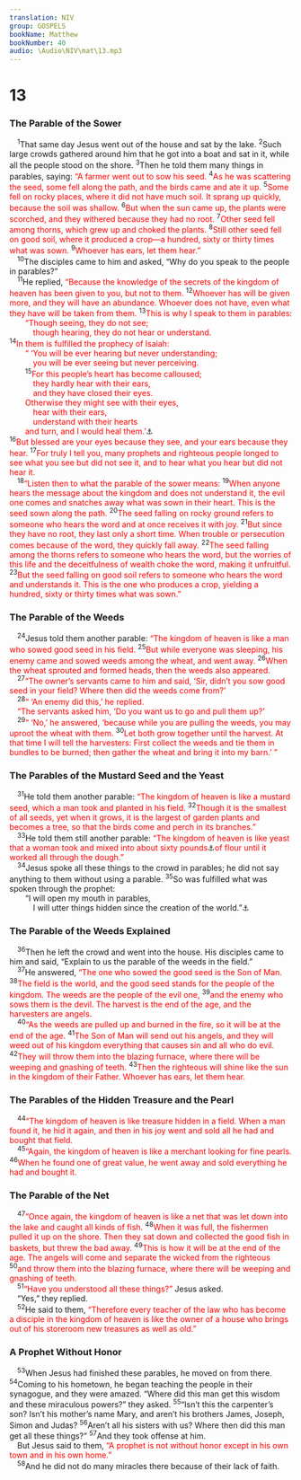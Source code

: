 ```yaml
---
translation: NIV
group: GOSPELS
bookName: Matthew 
bookNumber: 40
audio: \Audio\NIV\mat\13.mp3
---
```


<div class="title"><h1>13</h1><h3>The Parable of the Sower </h3></div>
<span class="verse mat_13_1"> <sup>1</sup>That same day Jesus went out of the house and sat by the lake. </span>
<span class="verse mat_13_2"><sup>2</sup>Such large crowds gathered around him that he got into a boat and sat in it, while all the people stood on the shore. </span>
<span class="verse mat_13_3"><sup>3</sup>Then he told them many things in parables, saying: <font color="red">“A farmer went out to sow his seed.</font></span>
<span class="verse mat_13_4"><sup>4</sup><font color="red">As he was scattering the seed, some fell along the path, and the birds came and ate it up.</font></span>
<span class="verse mat_13_5"><sup>5</sup><font color="red">Some fell on rocky places, where it did not have much soil. It sprang up quickly, because the soil was shallow.</font></span>
<span class="verse mat_13_6"><sup>6</sup><font color="red">But when the sun came up, the plants were scorched, and they withered because they had no root.</font></span>
<span class="verse mat_13_7"><sup>7</sup><font color="red">Other seed fell among thorns, which grew up and choked the plants.</font></span>
<span class="verse mat_13_8"><sup>8</sup><font color="red">Still other seed fell on good soil, where it produced a crop—a hundred, sixty or thirty times what was sown.</font></span>
<span class="verse mat_13_9"><sup>9</sup><font color="red">Whoever has ears, let them hear.”</font><br/></span>
<span class="verse mat_13_10"> <sup>10</sup>The disciples came to him and asked, “Why do you speak to the people in parables?” <br/></span>
<span class="verse mat_13_11"> <sup>11</sup>He replied, <font color="red">“Because the knowledge of the secrets of the kingdom of heaven has been given to you, but not to them.</font></span>
<span class="verse mat_13_12"><sup>12</sup><font color="red">Whoever has will be given more, and they will have an abundance. Whoever does not have, even what they have will be taken from them.</font></span>
<span class="verse mat_13_13"><sup>13</sup><font color="red">This is why I speak to them in parables: </font><br/>  <font color="red">“Though seeing, they do not see; </font><br/>   <font color="red">though hearing, they do not hear or understand.</font><br/></span>
<span class="verse mat_13_14"><sup>14</sup><font color="red">In them is fulfilled the prophecy of Isaiah: </font><br/>  <font color="red">“ ‘You will be ever hearing but never understanding; </font><br/>   <font color="red">you will be ever seeing but never perceiving.</font><br/></span>
<span class="verse mat_13_15">  <sup>15</sup><font color="red">For this people’s heart has become calloused; </font><br/>   <font color="red">they hardly hear with their ears,</font><br/>   <font color="red">and they have closed their eyes.</font><br/>  <font color="red">Otherwise they might see with their eyes,</font><br/>   <font color="red">hear with their ears,</font><br/>   <font color="red">understand with their hearts</font><br/>  <font color="red">and turn, and I would heal them.’</font><a data-toggle="tooltip" data-placement="bottom" title=" 13:15 Isaiah 6:9,10 (see Septuagint) ">⚓</a><br/></span>
<span class="verse mat_13_16"><sup>16</sup><font color="red">But blessed are your eyes because they see, and your ears because they hear.</font></span>
<span class="verse mat_13_17"><sup>17</sup><font color="red">For truly I tell you, many prophets and righteous people longed to see what you see but did not see it, and to hear what you hear but did not hear it.</font><br/></span>
<span class="verse mat_13_18"> <sup>18</sup><font color="red">“Listen then to what the parable of the sower means:</font></span>
<span class="verse mat_13_19"><sup>19</sup><font color="red">When anyone hears the message about the kingdom and does not understand it, the evil one comes and snatches away what was sown in their heart. This is the seed sown along the path.</font></span>
<span class="verse mat_13_20"><sup>20</sup><font color="red">The seed falling on rocky ground refers to someone who hears the word and at once receives it with joy.</font></span>
<span class="verse mat_13_21"><sup>21</sup><font color="red">But since they have no root, they last only a short time. When trouble or persecution comes because of the word, they quickly fall away.</font></span>
<span class="verse mat_13_22"><sup>22</sup><font color="red">The seed falling among the thorns refers to someone who hears the word, but the worries of this life and the deceitfulness of wealth choke the word, making it unfruitful.</font></span>
<span class="verse mat_13_23"><sup>23</sup><font color="red">But the seed falling on good soil refers to someone who hears the word and understands it. This is the one who produces a crop, yielding a hundred, sixty or thirty times what was sown.”</font><br/></span>
<div class="title"><h3>The Parable of the Weeds </h3></div>
<span class="verse mat_13_24"> <sup>24</sup>Jesus told them another parable: <font color="red">“The kingdom of heaven is like a man who sowed good seed in his field.</font></span>
<span class="verse mat_13_25"><sup>25</sup><font color="red">But while everyone was sleeping, his enemy came and sowed weeds among the wheat, and went away.</font></span>
<span class="verse mat_13_26"><sup>26</sup><font color="red">When the wheat sprouted and formed heads, then the weeds also appeared.</font><br/></span>
<span class="verse mat_13_27"> <sup>27</sup><font color="red">“The owner’s servants came to him and said, ‘Sir, didn’t you sow good seed in your field? Where then did the weeds come from?’</font><br/></span>
<span class="verse mat_13_28"> <sup>28</sup><font color="red">“ ‘An enemy did this,’ he replied. </font><br/> <font color="red">“The servants asked him, ‘Do you want us to go and pull them up?’</font><br/></span>
<span class="verse mat_13_29"> <sup>29</sup><font color="red">“ ‘No,’ he answered, ‘because while you are pulling the weeds, you may uproot the wheat with them.</font></span>
<span class="verse mat_13_30"><sup>30</sup><font color="red">Let both grow together until the harvest. At that time I will tell the harvesters: First collect the weeds and tie them in bundles to be burned; then gather the wheat and bring it into my barn.’ ”</font><br/></span>
<div class="title"><h3>The Parables of the Mustard Seed and the Yeast </h3></div>
<span class="verse mat_13_31"> <sup>31</sup>He told them another parable: <font color="red">“The kingdom of heaven is like a mustard seed, which a man took and planted in his field.</font></span>
<span class="verse mat_13_32"><sup>32</sup><font color="red">Though it is the smallest of all seeds, yet when it grows, it is the largest of garden plants and becomes a tree, so that the birds come and perch in its branches.”</font><br/></span>
<span class="verse mat_13_33"> <sup>33</sup>He told them still another parable: <font color="red">“The kingdom of heaven is like yeast that a woman took and mixed into about sixty pounds</font><a data-toggle="tooltip" data-placement="bottom" title="Or about 27 kilograms">⚓</a><font color="red">of flour until it worked all through the dough.”</font><br/></span>
<span class="verse mat_13_34"> <sup>34</sup>Jesus spoke all these things to the crowd in parables; he did not say anything to them without using a parable. </span>
<span class="verse mat_13_35"><sup>35</sup>So was fulfilled what was spoken through the prophet: <br/>  “I will open my mouth in parables, <br/>   I will utter things hidden since the creation of the world.”<a data-toggle="tooltip" data-placement="bottom" title="Psalm 78:2">⚓</a><br/></span>
<div class="title"><h3>The Parable of the Weeds Explained </h3></div>
<span class="verse mat_13_36"> <sup>36</sup>Then he left the crowd and went into the house. His disciples came to him and said, “Explain to us the parable of the weeds in the field.” <br/></span>
<span class="verse mat_13_37"> <sup>37</sup>He answered, <font color="red">“The one who sowed the good seed is the Son of Man.</font></span>
<span class="verse mat_13_38"><sup>38</sup><font color="red">The field is the world, and the good seed stands for the people of the kingdom. The weeds are the people of the evil one,</font></span>
<span class="verse mat_13_39"><sup>39</sup><font color="red">and the enemy who sows them is the devil. The harvest is the end of the age, and the harvesters are angels.</font><br/></span>
<span class="verse mat_13_40"> <sup>40</sup><font color="red">“As the weeds are pulled up and burned in the fire, so it will be at the end of the age.</font></span>
<span class="verse mat_13_41"><sup>41</sup><font color="red">The Son of Man will send out his angels, and they will weed out of his kingdom everything that causes sin and all who do evil.</font></span>
<span class="verse mat_13_42"><sup>42</sup><font color="red">They will throw them into the blazing furnace, where there will be weeping and gnashing of teeth.</font></span>
<span class="verse mat_13_43"><sup>43</sup><font color="red">Then the righteous will shine like the sun in the kingdom of their Father. Whoever has ears, let them hear.</font><br/></span>
<div class="title"><h3>The Parables of the Hidden Treasure and the Pearl </h3></div>
<span class="verse mat_13_44"> <sup>44</sup><font color="red">“The kingdom of heaven is like treasure hidden in a field. When a man found it, he hid it again, and then in his joy went and sold all he had and bought that field.</font><br/></span>
<span class="verse mat_13_45"> <sup>45</sup><font color="red">“Again, the kingdom of heaven is like a merchant looking for fine pearls.</font></span>
<span class="verse mat_13_46"><sup>46</sup><font color="red">When he found one of great value, he went away and sold everything he had and bought it.</font><br/></span>
<div class="title"><h3>The Parable of the Net </h3></div>
<span class="verse mat_13_47"> <sup>47</sup><font color="red">“Once again, the kingdom of heaven is like a net that was let down into the lake and caught all kinds of fish.</font></span>
<span class="verse mat_13_48"><sup>48</sup><font color="red">When it was full, the fishermen pulled it up on the shore. Then they sat down and collected the good fish in baskets, but threw the bad away.</font></span>
<span class="verse mat_13_49"><sup>49</sup><font color="red">This is how it will be at the end of the age. The angels will come and separate the wicked from the righteous</font></span>
<span class="verse mat_13_50"><sup>50</sup><font color="red">and throw them into the blazing furnace, where there will be weeping and gnashing of teeth.</font><br/></span>
<span class="verse mat_13_51"> <sup>51</sup><font color="red">“Have you understood all these things?”</font> Jesus asked. <br/> “Yes,” they replied. <br/></span>
<span class="verse mat_13_52"> <sup>52</sup>He said to them, <font color="red">“Therefore every teacher of the law who has become a disciple in the kingdom of heaven is like the owner of a house who brings out of his storeroom new treasures as well as old.”</font><br/></span>
<div class="title"><h3>A Prophet Without Honor </h3></div>
<span class="verse mat_13_53"> <sup>53</sup>When Jesus had finished these parables, he moved on from there. </span>
<span class="verse mat_13_54"><sup>54</sup>Coming to his hometown, he began teaching the people in their synagogue, and they were amazed. “Where did this man get this wisdom and these miraculous powers?” they asked. </span>
<span class="verse mat_13_55"><sup>55</sup>“Isn’t this the carpenter’s son? Isn’t his mother’s name Mary, and aren’t his brothers James, Joseph, Simon and Judas? </span>
<span class="verse mat_13_56"><sup>56</sup>Aren’t all his sisters with us? Where then did this man get all these things?” </span>
<span class="verse mat_13_57"><sup>57</sup>And they took offense at him. <br/> But Jesus said to them, <font color="red">“A prophet is not without honor except in his own town and in his own home.”</font><br/></span>
<span class="verse mat_13_58"> <sup>58</sup>And he did not do many miracles there because of their lack of faith. <br/></span>
